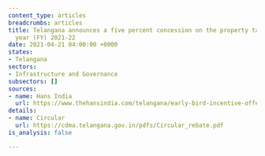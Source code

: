 ```yaml
---
content_type: articles
breadcrumbs: articles
title: Telangana announces a five percent concession on the property tax for the financial
  year (FY) 2021-22
date: 2021-04-21 04:00:00 +0000
states:
- Telangana
sectors:
- Infrastructure and Governance
subsectors: []
sources:
- name: Hans India
  url: https://www.thehansindia.com/telangana/early-bird-incentive-offers-5-cut-in-property-tax-681551
details:
- name: Circular
  url: https://cdma.telangana.gov.in/pdfs/Circular_rebate.pdf
is_analysis: false

---
```

